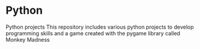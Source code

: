 # Python
Python projects
This repository includes various python projects to develop programming skills and a game created with the pygame library
called Monkey Madness 
